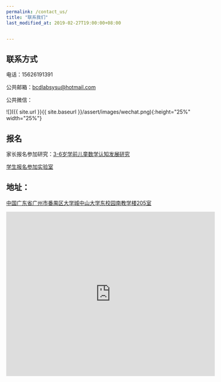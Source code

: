 ```yaml
---
permalink: /contact_us/
title: "联系我们"
last_modified_at: 2019-02-27T19:00:00+08:00


---
```


## 联系方式

电话：15626191391

公共邮箱：bcdlabsysu@hotmail.com

公共微信：

![]({{ site.url }}{{ site.baseurl }}/assert/images/wechat.png){:height="25%" width="25%"}

## 报名

家长报名参加研究：[3-6岁学前儿童数学认知发展研究](http://www.wjx.top/m/32406220.aspx)

[学生报名参加实验室](http://www.wjx.top/m/31474167.aspx)

## 地址：

[中国广东省广州市番禺区大学城中山大学东校园南教学楼205室](https://f.amap.com/2Tm8u_0036Lcb)

<iframe width='560' height='440' frameborder='0' scrolling='no' marginheight='0' marginwidth='0' src='https://f.amap.com/2Tm8u_0036Lcb'></iframe>

